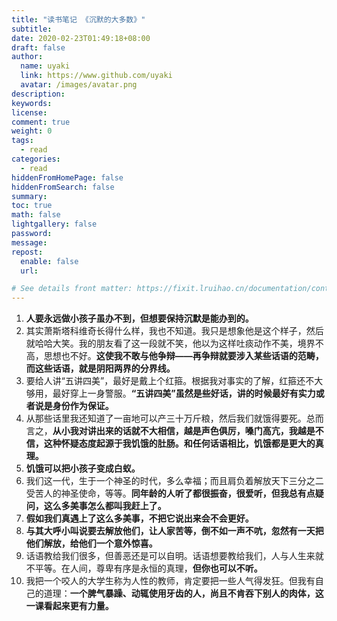 ```yaml
---
title: "读书笔记 《沉默的大多数》"
subtitle: 
date: 2020-02-23T01:49:18+08:00
draft: false
author:
  name: uyaki
  link: https://www.github.com/uyaki
  avatar: /images/avatar.png
description:
keywords: 
license:
comment: true
weight: 0
tags:
  - read
categories:
  - read
hiddenFromHomePage: false
hiddenFromSearch: false
summary:
toc: true
math: false
lightgallery: false
password:
message:
repost:
  enable: false
  url: 

# See details front matter: https://fixit.lruihao.cn/documentation/content-management/introduction/#front-matter
---
```


<!--more-->

1. __人要永远做小孩子虽办不到，但想要保持沉默是能办到的。__
2. 其实萧斯塔科维奇长得什么样，我也不知道。我只是想象他是这个样子，然后就哈哈大笑。我的朋友看了这一段就不笑，他以为这样吐痰动作不美，境界不高，思想也不好。__这使我不敢与他争辩——再争辩就要涉入某些话语的范畴，而这些话语，就是阴阳两界的分界线。__
3. 要给人讲“五讲四美”，最好是戴上个红箍。根据我对事实的了解，红箍还不大够用，最好穿上一身警服。__“五讲四美”虽然是些好话，讲的时候最好有实力或者说是身份作为保证。__
4. 从那些话里我还知道了一亩地可以产三十万斤粮，然后我们就饿得要死。总而言之，__从小我对讲出来的话就不大相信，越是声色俱厉，嗓门高亢，我越是不信，这种怀疑态度起源于我饥饿的肚肠。和任何话语相比，饥饿都是更大的真理。__
5. __饥饿可以把小孩子变成白蚁。__
6. 我们这一代，生于一个神圣的时代，多么幸福；而且肩负着解放天下三分之二受苦人的神圣使命，等等。__同年龄的人听了都很振奋，很爱听，但我总有点疑问，这么多美事怎么都叫我赶上了。__
7. __假如我们真遇上了这么多美事，不把它说出来会不会更好。__
8. __与其大呼小叫说要去解放他们，让人家苦等，倒不如一声不吭，忽然有一天把他们解放，给他们一个意外惊喜。__
9. 话语教给我们很多，但善恶还是可以自明。话语想要教给我们，人与人生来就不平等。在人间，尊卑有序是永恒的真理，__但你也可以不听。__
10. 我把一个咬人的大学生称为人性的教师，肯定要把一些人气得发狂。但我有自己的道理：__一个脾气暴躁、动辄使用牙齿的人，尚且不肯吞下别人的肉体，这一课看起来更有力量。__

